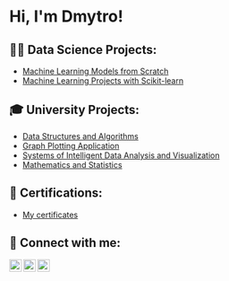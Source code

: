 <h1>Hi, I'm Dmytro!</h1>

<h2>👨‍💻 Data Science Projects:</h2>

- [Machine Learning Models from Scratch](https://github.com/DmytroKyryliuk2023/ml-models-from-scratch)
- [Machine Learning Projects with Scikit-learn](https://github.com/DmytroKyryliuk2023/ml-projects)

<h2>🎓 University Projects:</h2>

- [Data Structures and Algorithms](https://github.com/DmytroKyryliuk2023/dsa)
- [Graph Plotting Application](https://github.com/DmytroKyryliuk2023/Graph-Plotting-Application)
- [Systems of Intelligent Data Analysis and Visualization](https://github.com/DmytroKyryliuk2023/Systems-of-Intelligent-Data-Analysis-and-Visualization)
- [Mathematics and Statistics](https://github.com/DmytroKyryliuk2023/Mathematics-and-Statistics)

<h2>📄 Certifications:</h2>

- [My certificates](https://github.com/DmytroKyryliuk2023/certifications)

<h2>🤳 Connect with me:</h2>

[<img align="left" alt="DmytroKyryliuk | LeetCode" width="22px" src="https://cdn.jsdelivr.net/npm/simple-icons@v3/icons/leetcode.svg" />][leetcode]
[<img align="left" alt="DmytroKyryliuk | LinkedIn" width="22px" src="https://cdn.jsdelivr.net/npm/simple-icons@v3/icons/linkedin.svg" />][linkedin]
[<img align="left" alt="DmytroKyryliuk | Telegram" width="22px" src="https://cdn.jsdelivr.net/npm/simple-icons@v3/icons/telegram.svg" />][telegram]

[leetcode]: https://leetcode.com/u/KyruliukDmytroNULP
[linkedin]: https://www.linkedin.com/in/dmytro-kyryliuk-410091349
[telegram]: https://t.me/kyryliukd
